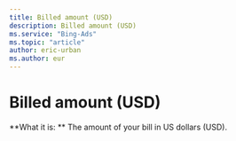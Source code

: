 ```yaml
---
title: Billed amount (USD)
description: Billed amount (USD)
ms.service: "Bing-Ads"
ms.topic: "article"
author: eric-urban
ms.author: eur
---
```


# Billed amount (USD)

**What it is: **   The amount of your bill in US dollars (USD).



